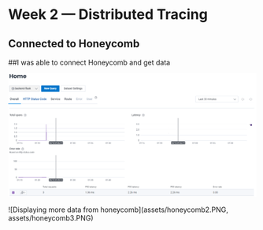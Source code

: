 # Week 2 — Distributed Tracing

## Connected to Honeycomb 
##I was able to connect Honeycomb and get data

![Connected to the honeycomb](assets/honeycomb.PNG)

![Displaying more data from honeycomb](assets/honeycomb2.PNG, assets/honeycomb3.PNG)
